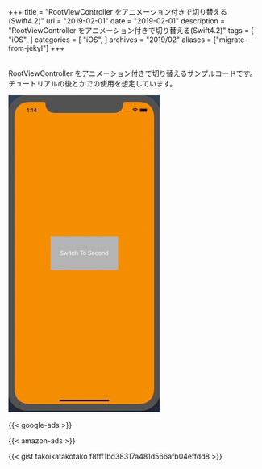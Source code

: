 +++
title = "RootViewController をアニメーション付きで切り替える(Swift4.2)"
url = "2019-02-01"
date = "2019-02-01"
description = "RootViewController をアニメーション付きで切り替える(Swift4.2)"
tags = [
    "iOS",
]
categories = [
    "iOS",
]
archives = "2019/02"
aliases = ["migrate-from-jekyl"]
+++

<br>
RootViewController をアニメーション付きで切り替えるサンプルコードです。  
チュートリアルの後とかでの使用を想定しています。

![alt](1.gif)

<!-- Google Ads -->
{{< google-ads >}}

<!-- Amazon Ads -->
{{< amazon-ads >}}

{{< gist takoikatakotako f8fff1bd38317a481d566afb04effdd8 >}}
